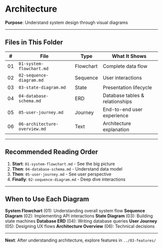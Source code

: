 # Architecture

**Purpose**: Understand system design through visual diagrams

---

## Files in This Folder

| # | File | Type | What It Shows |
|---|------|------|---------------|
| 01 | `01-system-flowchart.md` | Flowchart | Complete data flow |
| 02 | `02-sequence-diagram.md` | Sequence | User interactions |
| 03 | `03-state-diagram.md` | State | Presentation lifecycle |
| 04 | `04-database-schema.md` | ERD | Database tables & relationships |
| 05 | `05-user-journey.md` | Journey | End-to-end user experience |
| 06 | `06-architecture-overview.md` | Text | Architecture explanation |

---

## Recommended Reading Order

1. **Start**: `01-system-flowchart.md` - See the big picture
2. **Then**: `04-database-schema.md` - Understand data model
3. **Then**: `05-user-journey.md` - See user perspective
4. **Finally**: `02-sequence-diagram.md` - Deep dive interactions

---

## When to Use Each Diagram

**System Flowchart** (01): Understanding overall system flow
**Sequence Diagram** (02): Implementing API interactions
**State Diagram** (03): Building state machines
**Database ERD** (04): Writing database queries
**User Journey** (05): Designing UX flows
**Architecture Overview** (06): Technical decisions

---

**Next**: After understanding architecture, explore features in `../03-features/`
